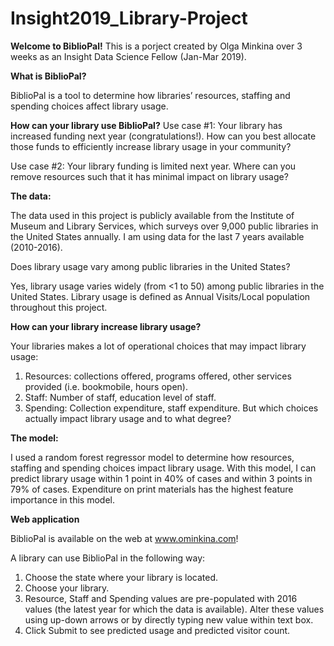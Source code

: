 # Insight2019_Library-Project
**Welcome to BiblioPal!** 
This is a porject created by Olga Minkina over 3 weeks as an Insight Data Science Fellow (Jan-Mar 2019). 

**What is BiblioPal?**

BiblioPal is a tool to determine how libraries’ resources, staffing and spending choices affect library usage.

**How can your library use BiblioPal?**
Use case #1: Your library has increased funding next year (congratulations!). How can you best allocate those funds to efficiently increase library usage in your community?

Use case #2: Your library funding is limited next year. Where can you remove resources such that it has minimal impact on library usage?

**The data:**

The data used in this project is publicly available from the Institute of Museum and Library Services, which surveys over 9,000 public libraries in the United States annually. I am using data for the last 7 years available (2010-2016). 

Does library usage vary among public libraries in the United States?

Yes, library usage varies widely (from <1 to 50) among public libraries in the United States.
Library usage is defined as Annual Visits/Local population throughout this project.

**How can your library increase library usage?**

Your libraries makes a lot of operational choices that may impact library usage:

1. Resources: collections offered, programs offered, other services provided (i.e. bookmobile, hours open). 
2. Staff: Number of staff, education level of staff.
3. Spending: Collection expenditure, staff expenditure.
But which choices actually impact library usage and to what degree?

**The model:**

I used a random forest regressor model to determine how resources, staffing and spending choices impact library usage. With this model, I can predict library usage within 1 point in 40% of cases and within 3 points in 79% of cases. Expenditure on print materials has the highest feature importance in this model. 

**Web application**

BiblioPal is available on the web at www.ominkina.com!

A library can use BiblioPal in the following way:
1. Choose the state where your library is located.
2. Choose your library.
3. Resource, Staff and Spending values are pre-populated with 2016 values (the latest year for which the data is available). Alter these values using up-down arrows or by directly typing new value within text box. 
4. Click Submit to see predicted usage and predicted visitor count.
